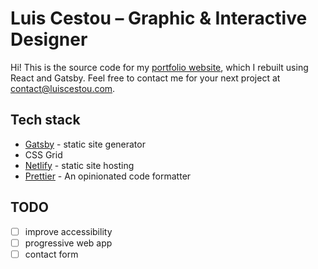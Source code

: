 # Luis Cestou – Graphic & Interactive Designer

Hi! This is the source code for my [portfolio website](https://luiscestou.com), which I rebuilt using React and Gatsby. Feel free to contact me for your next project at [contact@luiscestou.com](mailto:contact@luiscestou.com).

## Tech stack

- [Gatsby](https://gatsbyjs.org/) - static site generator
- CSS Grid
- [Netlify](https://www.netlify.com/) - static site hosting
- [Prettier](https://prettier.io/) - An opinionated code formatter

## TODO

- [ ] improve accessibility
- [ ] progressive web app
- [ ] contact form
